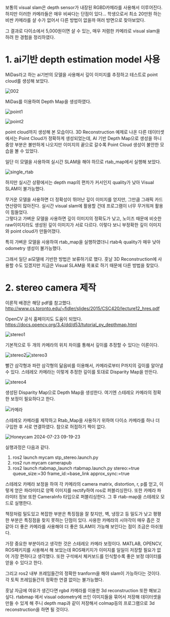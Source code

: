 
보통의 visual slam은 depth sensor가 내장된 RGBD카메라를 사용해서 이루어진다. 하지만 이러한 카메라들은 매우 비싸다는 단점이 있다... 학생으로서 최소 20만원 하는 비싼 카메라를 살 수가 없어서 다른 방법이 없을까 여러 방면으로 찾아보았다. 

그 결과로 다이소에서 5,000원이면 살 수 있는, 매우 저렴한 카메라로 visual slam을 하려 한 경험을 정리하였다. 

# 1. ai기반 depth estimation model 사용
MiDas라고 하는 ai기반의 모델을 사용해서 깊이 이미지를 추정하고 테스트로 point cloud를 생성해 보았다.

![002](https://github.com/user-attachments/assets/0e19d812-be6e-4778-9257-b1a62d443ad2)

MiDas를 이용하여 Depth Map을 생성하였다.

![point1](https://github.com/user-attachments/assets/75b24b24-a844-4042-9dfb-94229aad4b65)

![point2](https://github.com/user-attachments/assets/82e2665a-be75-4861-8e17-5a3664dbb9ff)

point cloud까지 생성해 본 모습이다. 3D Reconstruction 예제로 나온 다른 데이터셋에서는 Point Cloud가 정확하게 생성되었는데, AI 기반 Depth Map으로 생성을 하니 중앙 부분은 볼만하게 나오지만 이미지의 끝으로 갈수록 Point Cloud 생성이 불안한 모습을 볼 수 있었다.

일단 이 모델을 사용하여 실시간 SLAM을 해야 하므로 rtab_map에서 실행해 보았다.

![single_rtab](https://github.com/user-attachments/assets/d506094c-c26b-45f5-9f63-6f91a7b45910)


하지만 실시간 상황에서는 depth map의 편차가 커서인지 quality가 낮아 Visual SLAM이 불가능했다.

무거운 모델을 사용하면 더 정확성이 뛰어난 깊이 이미지를 얻지만, 그만큼 그래픽 카드 연산량이 많아진다. 실시간 visual slam에 활용할 건데 프로그램이 너무 무거워져 활용이 힘들었다.<br/>
그렇다고 가벼운 모델을 사용하면 깊이 이미지의 정확도가 낮고, 노이즈 때문에 비슷한 raw이미지라도 생성된 깊이 이미지가 서로 다르다. 이렇다 보니 부정확한 깊이 이미지와 point cloud가 만들어졌다. 

특히 가벼운 모델을 사용하여 rtab_map을 실행하였더니 rtab속 quality가 매우 낮아 odometry 생성이 불가능했다. 

그래서 일단 ai모델에 기반한 방법은 보류하기로 했다. 훗날 3D Reconstruction에 사용할 수도 있겠지만 지금은 Visual SLAM을 목표로 하기 때문에 다른 방법을 찾았다.


# 2. stereo camera 제작
이론적 배경은 해당 pdf를 참고했다. http://www.cs.toronto.edu/~fidler/slides/2015/CSC420/lecture12_hres.pdf

OpenCV 공식 홈페이지도 도움이 되었다. https://docs.opencv.org/3.4/dd/d53/tutorial_py_depthmap.html

![stereo1](https://github.com/user-attachments/assets/e1d89ce7-cfec-4994-adc7-eb3a0119a598)

기본적으로 두 개의 카메라의 위치 차이를 통해서 깊이를 추정할 수 있다는 이론이다.

![stereo2](https://github.com/user-attachments/assets/b33b5455-d613-43a7-b009-d7495fc93d8d)![stereo3](https://github.com/user-attachments/assets/c30f0a19-ab79-47e2-94e1-6603c15a84de)


빨간 삼각형과 파란 삼각형의 닮음비를 이용해서, 카메라로부터 P까지의 깊이를 알아낼 수 있다. 스테레오 카메라는 이렇게 추정한 깊이를 토대로 Disparity Map을 만든다.

![stereo4](https://github.com/user-attachments/assets/d7c46963-5f77-4ad7-bc8c-417ae53708b1)

생성된 Disparity Map으로 Depth Map을 생성한다. 여기엔 스테레오 카메라의 정확한 보정이 필요하다고 한다. 

![카메라](https://github.com/user-attachments/assets/5f7e87ce-90c1-4ccc-9919-559c3ad3fd95)

스테레오 카메라를 제작하고 Rtab_Map을 사용하기 위하여 다이소 카메라를 하나 더 구입한 후 서로 연결하였다. 참으로 허접하기 짝이 없다.

![Honeycam 2024-07-23 09-19-23](https://github.com/user-attachments/assets/d305e368-e9d1-4aec-b924-bd2049016d0d)

실행과정은 다음과 같다.

  1. ros2 launch mycam stp_stereo.launch.py
  2. ros2 run mycam camerapub
  3. ros2 launch rtabmap_launch rtabmap.launch.py stereo:=true queue_size:=30 frame_id:=base_link approx_sync:=true


스테레오 카메라 보정을 하여 각 카메라의 camera matrix, distortion, r, p를 얻고, 이렇게 얻은 파라미터로 양쪽 이미지를 rectify하여 ros로 퍼블리싱한다. 또한 카메라 파라미터 정보 또한 CameraInfo 타입으로 퍼블리싱한다. 그 후 rtab-map을 스테레오 모드로 실행한다. 

책장처럼 밀도있고 복잡한 부분은 특징점을 잘 찾지만, 벽, 냉장고 등 밀도가 낮고 평평한 부분은 특징점을 찾지 못하는 단점이 있다. 사용한 카메라의 시야각이 매우 좁은 것 같아 더 좋은 카메라를 사용해야 더 좋은 SLAM이 가능해 보인다는 점이 조금은 아쉬웠다.

가장 중요한 부분이라고 생각한 것은 스테레오 카메라 보정이다. MATLAB, OPENCV, ROS패키지를 사용해서 해 보았는데 ROS패키지가 이미지를 일일이 저장할 필요가 없어 가장 편하다고 생각했다. 또한 구석에서 체커보드를 인식할수록 좋은 보정 데이터를 얻을 수 있다고 한다.

그리고 ros2 내부 프레임들간의 정확한 tranform을 해야 slam이 가능하다는 것이다. 각 토픽 프레임들간의 정확한 연결 없이는 불가능했다.



훗날 자금에 여유가 생긴다면 rgbd 카메라를 이용한 3d reconstruction 또한 해보고 싶다. rtabmap 에서 visual odometry에 쓰인 이미지들을 묶어서 저장해 데이터셋을 만들 수 있게 해 주니 depth map과 같이 저장해서 colmap등의 프로그램으로 3d reconstruction을 하면 될 것이다.
